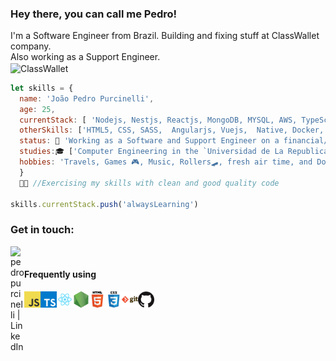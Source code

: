 ### Hey there, you can call me Pedro! 
I'm a Software Engineer from Brazil.
Building and fixing stuff at ClassWallet company. </br>
Also working as a Support Engineer. </br>
<img align="center" alt="ClassWallet" width="122px" src="https://ww1.prweb.com/prfiles/2018/10/18/15851826/gI_75712_cw-blue-300dpi-2000x320%20vert.png" />

```javascript
let skills = {
  name: 'João Pedro Purcinelli',
  age: 25,
  currentStack: [ 'Nodejs, Nestjs, Reactjs, MongoDB, MYSQL, AWS, TypeScript'],
  otherSkills: ['HTML5, CSS, SASS,  Angularjs, Vuejs,  Native, Docker, Documentation, Confluence and Jira professional knowledge, SQLite, postgreSQL, Python'], 
  status: 📓 'Working as a Software and Support Engineer on a financial/educational technology company',
  studies:🎓 ['Computer Engineering in the `Universidad de La Republica` - Montevideo, Uruguay', 'RocketSeat goStack Bootcamp', 'FreeCodeCamp', 'Free Content'],
  hobbies: 'Travels, Games 🎮, Music, Rollers🛹, fresh air time, and Dogs'
  }
  💪🏼 //Exercising my skills with clean and good quality code

skills.currentStack.push('alwaysLearning') 
 ```
      
          
       
### Get in touch:
<img align="left" alt="pedropurcinelli | LinkedIn" width="22px" src="https://cdn.jsdelivr.net/npm/simple-icons@v3/icons/linkedin.svg" />
 <br />           

#### Frequently using

<img align="left" alt="JavaScript" width="26px" src="https://raw.githubusercontent.com/github/explore/80688e429a7d4ef2fca1e82350fe8e3517d3494d/topics/javascript/javascript.png" />
<img align="left" alt="JavaScript" width="26px" src="https://raw.githubusercontent.com/github/explore/80688e429a7d4ef2fca1e82350fe8e3517d3494d/topics/typescript/typescript.png" />
<img align="left" alt="React" width="26px" src="https://raw.githubusercontent.com/github/explore/80688e429a7d4ef2fca1e82350fe8e3517d3494d/topics/react/react.png" />
<img align="left" alt="Node.js" width="26px" src="https://raw.githubusercontent.com/github/explore/80688e429a7d4ef2fca1e82350fe8e3517d3494d/topics/nodejs/nodejs.png" />
<img align="left" alt="HTML5" width="26px" src="https://raw.githubusercontent.com/github/explore/80688e429a7d4ef2fca1e82350fe8e3517d3494d/topics/html/html.png" />
<img align="left" alt="CSS3" width="26px" src="https://raw.githubusercontent.com/github/explore/80688e429a7d4ef2fca1e82350fe8e3517d3494d/topics/css/css.png" />
<img align="left" alt="Git" width="26px" src="https://raw.githubusercontent.com/github/explore/80688e429a7d4ef2fca1e82350fe8e3517d3494d/topics/git/git.png" />
<img align="left" alt="GitHub" width="26px" src="https://raw.githubusercontent.com/github/explore/78df643247d429f6cc873026c0622819ad797942/topics/github/github.png" />

<br />
<br />
     
  
